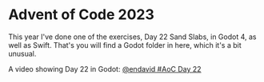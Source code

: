 # Advent of Code 2023

This year I've done one of the exercises, Day 22 Sand Slabs, in Godot 4, as well as Swift. That's you will find a Godot folder in here, which it's a bit unusual.

A video showing Day 22 in Godot: [@endavid #AoC Day 22](https://x.com/endavid/status/1745527630521360395?s=20)
